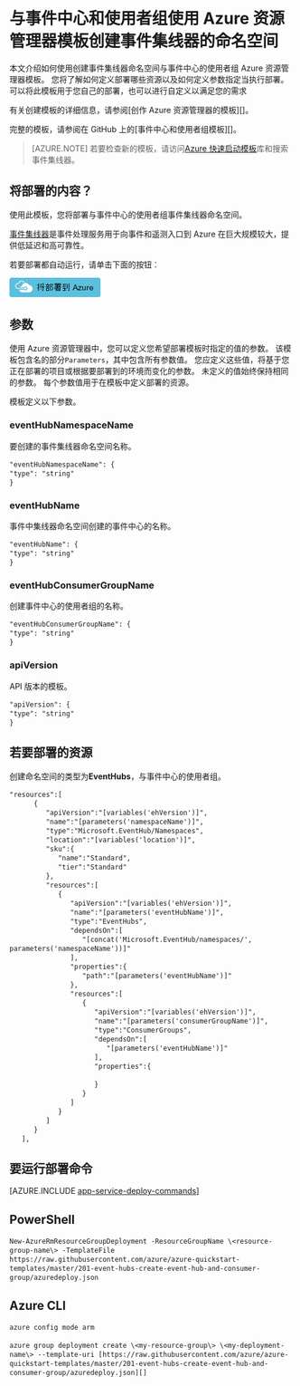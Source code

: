 <properties
    pageTitle="与事件中心和使用者组使用 Azure 资源管理器模板创建事件集线器的命名空间 |Microsoft Azure"
    description="使用事件集线器和使用 Azure 资源管理器模板的使用者组创建事件集线器的命名空间"
    services="event-hubs"
    documentationCenter=".net"
    authors="sethmanheim"
    manager="timlt"
    editor=""/>

<tags
    ms.service="event-hubs"
    ms.devlang="tbd"
    ms.topic="article"
    ms.tgt_pltfrm="dotnet"
    ms.workload="na"
    ms.date="08/31/2016"
    ms.author="sethm;shvija"/>

# <a name="create-an-event-hubs-namespace-with-event-hub-and-consumer-group-using-an-azure-resource-manager-template"></a>与事件中心和使用者组使用 Azure 资源管理器模板创建事件集线器的命名空间

本文介绍如何使用创建事件集线器命名空间与事件中心的使用者组 Azure 资源管理器模板。 您将了解如何定义部署哪些资源以及如何定义参数指定当执行部署。 可以将此模板用于您自己的部署，也可以进行自定义以满足您的需求

有关创建模板的详细信息，请参阅[创作 Azure 资源管理器的模板][]。

完整的模板，请参阅在 GitHub 上的[事件中心和使用者组模板][]。

>[AZURE.NOTE]
>若要检查新的模板，请访问[Azure 快速启动模板][]库和搜索事件集线器。

## <a name="what-will-you-deploy"></a>将部署的内容？

使用此模板，您将部署与事件中心的使用者组事件集线器命名空间。

[事件集线器](../event-hubs/event-hubs-what-is-event-hubs.md)是事件处理服务用于向事件和遥测入口到 Azure 在巨大规模较大，提供低延迟和高可靠性。

若要部署都自动运行，请单击下面的按钮︰

[![将部署到 Azure](./media/event-hubs-resource-manager-namespace-event-hub/deploybutton.png)](https://portal.azure.com/#create/Microsoft.Template/uri/https%3A%2F%2Fraw.githubusercontent.com%2FAzure%2Fazure-quickstart-templates%2Fmaster%2F201-event-hubs-create-event-hub-and-consumer-group%2Fazuredeploy.json)

## <a name="parameters"></a>参数

使用 Azure 资源管理器中，您可以定义您希望部署模板时指定的值的参数。 该模板包含名的部分`Parameters`，其中包含所有参数值。 您应定义这些值，将基于您正在部署的项目或根据要部署到的环境而变化的参数。 未定义的值始终保持相同的参数。 每个参数值用于在模板中定义部署的资源。

模板定义以下参数。

### <a name="eventhubnamespacename"></a>eventHubNamespaceName

要创建的事件集线器命名空间名称。

```
"eventHubNamespaceName": {
"type": "string"
}
```

### <a name="eventhubname"></a>eventHubName

事件中集线器命名空间创建的事件中心的名称。

```
"eventHubName": {
"type": "string"
}
```

### <a name="eventhubconsumergroupname"></a>eventHubConsumerGroupName

创建事件中心的使用者组的名称。

```
"eventHubConsumerGroupName": {
"type": "string"
}
```

### <a name="apiversion"></a>apiVersion

API 版本的模板。

```
"apiVersion": {
"type": "string"
}
```

## <a name="resources-to-deploy"></a>若要部署的资源

创建命名空间的类型为**EventHubs**，与事件中心的使用者组。

```
"resources":[  
      {  
         "apiVersion":"[variables('ehVersion')]",
         "name":"[parameters('namespaceName')]",
         "type":"Microsoft.EventHub/Namespaces",
         "location":"[variables('location')]",
         "sku":{  
            "name":"Standard",
            "tier":"Standard"
         },
         "resources":[  
            {  
               "apiVersion":"[variables('ehVersion')]",
               "name":"[parameters('eventHubName')]",
               "type":"EventHubs",
               "dependsOn":[  
                  "[concat('Microsoft.EventHub/namespaces/', parameters('namespaceName'))]"
               ],
               "properties":{  
                  "path":"[parameters('eventHubName')]"
               },
               "resources":[  
                  {  
                     "apiVersion":"[variables('ehVersion')]",
                     "name":"[parameters('consumerGroupName')]",
                     "type":"ConsumerGroups",
                     "dependsOn":[  
                        "[parameters('eventHubName')]"
                     ],
                     "properties":{  

                     }
                  }
               ]
            }
         ]
      }
   ],
```

## <a name="commands-to-run-deployment"></a>要运行部署命令

[AZURE.INCLUDE [app-service-deploy-commands](../../includes/app-service-deploy-commands.md)]

## <a name="powershell"></a>PowerShell

```
New-AzureRmResourceGroupDeployment -ResourceGroupName \<resource-group-name\> -TemplateFile https://raw.githubusercontent.com/azure/azure-quickstart-templates/master/201-event-hubs-create-event-hub-and-consumer-group/azuredeploy.json
```

## <a name="azure-cli"></a>Azure CLI

```
azure config mode arm

azure group deployment create \<my-resource-group\> \<my-deployment-name\> --template-uri [https://raw.githubusercontent.com/azure/azure-quickstart-templates/master/201-event-hubs-create-event-hub-and-consumer-group/azuredeploy.json][]
```

[创作的 Azure 资源管理器模板]: ../resource-group-authoring-templates.md
[Azure 快速启动模板]:  https://azure.microsoft.com/documentation/templates/?term=event+hubs
[Using Azure PowerShell with Azure Resource Manager]: ../powershell-azure-resource-manager.md
[Using the Azure CLI for Mac, Linux, and Windows with Azure Resource Management]: ../xplat-cli-azure-resource-manager.md
[活动中心和使用者组模板]: https://github.com/Azure/azure-quickstart-templates/blob/master/201-event-hubs-create-event-hub-and-consumer-group/
